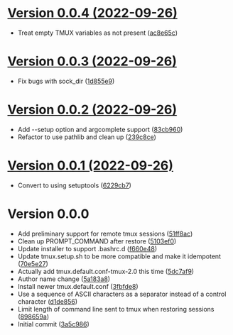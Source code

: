 [Version 0.0.4 (2022-09-26)](https://pypi.org/project/control-tmux/0.0.4/)
============================

* Treat empty TMUX variables as not present ([ac8e65c](https://gitlab.com/ktpanda/control-tmux/-/commit/ac8e65cc66439e7f45bb37d815ac87a4adaa5b4e))


[Version 0.0.3 (2022-09-26)](https://pypi.org/project/control-tmux/0.0.3/)
============================

* Fix bugs with sock_dir ([1d855e9](https://gitlab.com/ktpanda/control-tmux/-/commit/1d855e918a71250ce6412b7aa532115c1961b5d4))


[Version 0.0.2 (2022-09-26)](https://pypi.org/project/control-tmux/0.0.2/)
============================

* Add --setup option and argcomplete support ([83cb960](https://gitlab.com/ktpanda/control-tmux/-/commit/83cb96089528d25bbf04fd829d8d78cb0932240a))
* Refactor to use pathlib and clean up ([239c8ce](https://gitlab.com/ktpanda/control-tmux/-/commit/239c8ce98f0d6885274c83a0fcedc02a265b82ed))


[Version 0.0.1 (2022-09-26)](https://pypi.org/project/control-tmux/0.0.1/)
============================

* Convert to using setuptools ([6229cb7](https://gitlab.com/ktpanda/control-tmux/-/commit/6229cb702a3529ca27af6191e6825a4b995f5b8a))


Version 0.0.0
============================

* Add preliminary support for remote tmux sessions ([51ff8ac](https://gitlab.com/ktpanda/control-tmux/-/commit/51ff8ac43801bb61d41108b98cb1b9cdb1e6e290))
* Clean up PROMPT_COMMAND after restore ([5103ef0](https://gitlab.com/ktpanda/control-tmux/-/commit/5103ef0e68072eeb3da54f4c573d503c0d5e225e))
* Update installer to support .bashrc.d ([f660e48](https://gitlab.com/ktpanda/control-tmux/-/commit/f660e48fc912255126362411931215c0d3b2e54a))
* Update tmux.setup.sh to be more compatible and make it idempotent ([70e5e27](https://gitlab.com/ktpanda/control-tmux/-/commit/70e5e2704d61df619732110675f69eff5cb37af3))
* Actually add tmux.default.conf-tmux-2.0 this time ([5dc7af9](https://gitlab.com/ktpanda/control-tmux/-/commit/5dc7af99dcccba36d5aced624b2d101c0a66a56e))
* Author name change ([5a183a8](https://gitlab.com/ktpanda/control-tmux/-/commit/5a183a874072ca0fd43bae100fb481785656ab7f))
* Install newer tmux.default.conf ([3fbfde8](https://gitlab.com/ktpanda/control-tmux/-/commit/3fbfde868be26ca20b1753906750a792ba6dae92))
* Use a sequence of ASCII characters as a separator instead of a control character ([d1de856](https://gitlab.com/ktpanda/control-tmux/-/commit/d1de8565af7d8fc19406fbefcd22890a03607c11))
* Limit length of command line sent to tmux when restoring sessions ([898659a](https://gitlab.com/ktpanda/control-tmux/-/commit/898659a30e2097f2b1931fa30f9a88062cb0f8be))
* Initial commit ([3a5c986](https://gitlab.com/ktpanda/control-tmux/-/commit/3a5c9864774afbd796c25edc816043bf0aa4221c))
